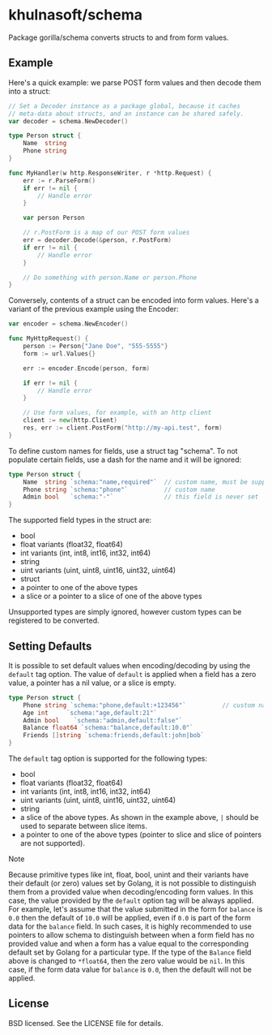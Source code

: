 # khulnasoft/schema

Package gorilla/schema converts structs to and from form values.

## Example

Here's a quick example: we parse POST form values and then decode them into a struct:

```go
// Set a Decoder instance as a package global, because it caches
// meta-data about structs, and an instance can be shared safely.
var decoder = schema.NewDecoder()

type Person struct {
    Name  string
    Phone string
}

func MyHandler(w http.ResponseWriter, r *http.Request) {
    err := r.ParseForm()
    if err != nil {
        // Handle error
    }

    var person Person

    // r.PostForm is a map of our POST form values
    err = decoder.Decode(&person, r.PostForm)
    if err != nil {
        // Handle error
    }

    // Do something with person.Name or person.Phone
}
```

Conversely, contents of a struct can be encoded into form values. Here's a variant of the previous example using the Encoder:

```go
var encoder = schema.NewEncoder()

func MyHttpRequest() {
    person := Person{"Jane Doe", "555-5555"}
    form := url.Values{}

    err := encoder.Encode(person, form)

    if err != nil {
        // Handle error
    }

    // Use form values, for example, with an http client
    client := new(http.Client)
    res, err := client.PostForm("http://my-api.test", form)
}

```

To define custom names for fields, use a struct tag "schema". To not populate certain fields, use a dash for the name and it will be ignored:

```go
type Person struct {
    Name  string `schema:"name,required"`  // custom name, must be supplied
    Phone string `schema:"phone"`          // custom name
    Admin bool   `schema:"-"`              // this field is never set
}
```

The supported field types in the struct are:

* bool
* float variants (float32, float64)
* int variants (int, int8, int16, int32, int64)
* string
* uint variants (uint, uint8, uint16, uint32, uint64)
* struct
* a pointer to one of the above types
* a slice or a pointer to a slice of one of the above types

Unsupported types are simply ignored, however custom types can be registered to be converted.

## Setting Defaults

It is possible to set default values when encoding/decoding by using the `default` tag option. The value of `default` is applied when a field has a zero value, a pointer has a nil value, or a slice is empty.

```go
type Person struct {
    Phone string `schema:"phone,default:+123456"`          // custom name
    Age int     `schema:"age,default:21"`
	Admin bool    `schema:"admin,default:false"`
	Balance float64 `schema:"balance,default:10.0"`
    Friends []string `schema:friends,default:john|bob`
}
```

The `default` tag option is supported for the following types:

* bool
* float variants (float32, float64)
* int variants (int, int8, int16, int32, int64)
* uint variants (uint, uint8, uint16, uint32, uint64)
* string
* a slice of the above types. As shown in the example above, `|` should be used to separate between slice items. 
* a pointer to one of the above types (pointer to slice and slice of pointers are not supported).

> [!NOTE]  
> Because primitive types like int, float, bool, unint and their variants have their default (or zero) values set by Golang, it is not possible to distinguish them from a provided value when decoding/encoding form values. In this case, the value provided by the `default` option tag will be always applied. For example, let's assume that the value submitted in the form for `balance` is `0.0` then the default of `10.0` will be applied, even if `0.0` is part of the form data for the `balance` field. In such cases, it is highly recommended to use pointers to allow schema to distinguish between when a form field has no provided value and when a form has a value equal to the corresponding default set by Golang for a particular type. If the type of the `Balance` field above is changed to `*float64`, then the zero value would be `nil`. In this case, if the form data value for `balance` is `0.0`, then the default will not be applied.

## License

BSD licensed. See the LICENSE file for details.
